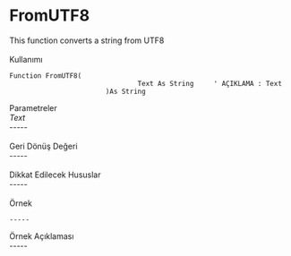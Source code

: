 # FromUTF8

This function converts a string from UTF8\
\
Kullanımı

```
Function FromUTF8(
								Text As String     ' AÇIKLAMA : Text
						)As String
```

Parametreler\
_Text_\
\-----\
\
Geri Dönüş Değeri\
\-----\
\
Dikkat Edilecek Hususlar\
\-----\
\
Örnek

```
-----
```

Örnek Açıklaması\
\-----
